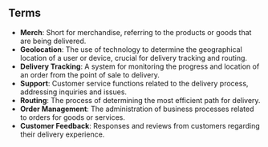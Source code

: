 ## Terms

- **Merch**: Short for merchandise, referring to the products or goods that are being delivered.
- **Geolocation**: The use of technology to determine the geographical location of a user or device, crucial for delivery tracking and routing.
- **Delivery Tracking**: A system for monitoring the progress and location of an order from the point of sale to delivery.
- **Support**: Customer service functions related to the delivery process, addressing inquiries and issues.
- **Routing**: The process of determining the most efficient path for delivery.
- **Order Management**: The administration of business processes related to orders for goods or services.
- **Customer Feedback**: Responses and reviews from customers regarding their delivery experience.
